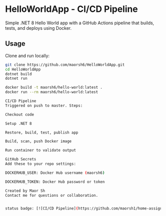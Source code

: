 # HelloWorldApp - CI/CD Pipeline

Simple .NET 8 Hello World app with a GitHub Actions pipeline that builds, tests, and deploys using Docker.

## Usage

Clone and run locally:

```bash
git clone https://github.com/maorsh6/HelloWorldApp.git
cd HelloWorldApp
dotnet build
dotnet run

docker build -t maorsh6/hello-world:latest .
docker run --rm maorsh6/hello-world:latest

CI/CD Pipeline
Triggered on push to master. Steps:

Checkout code

Setup .NET 8

Restore, build, test, publish app

Build, scan, push Docker image

Run container to validate output

GitHub Secrets
Add these to your repo settings:

DOCKERHUB_USER: Docker Hub username (maorsh6)

DOCKERHUB_TOKEN: Docker Hub password or token

Created by Maor Sh
Contact me for questions or collaboration.


status badge: [![CI/CD Pipeline](https://github.com/maorsh1/home-assignment/actions/workflows/ci-cd.yml/badge.svg)](https://github.com/maorsh1/home-assignment/actions/workflows/ci-cd.yml)
